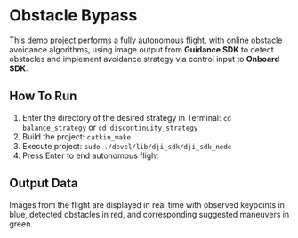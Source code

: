 # Obstacle Bypass

This demo project performs a fully autonomous flight, with online obstacle avoidance algorithms, using image output from **Guidance SDK** to detect obstacles and implement avoidance strategy via control input to **Onboard SDK**.

## How To Run

1. Enter the directory of the desired strategy in Terminal: `cd balance_strategy` or `cd discontinuity_strategy`
2. Build the project: `catkin_make`
3. Execute project: `sudo ./devel/lib/dji_sdk/dji_sdk_node`
4. Press Enter to end autonomous flight

## Output Data

Images from the flight are displayed in real time with observed keypoints in blue, detected obstacles in red, and corresponding suggested maneuvers in green.
